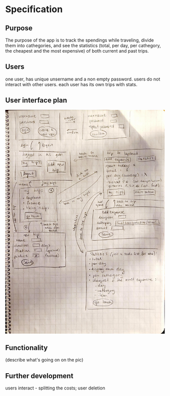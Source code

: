 # Specification

## Purpose
The purpose of the app is to track the spendings while traveling, divide them into cathegories, and see the statistics (total, per day, per cathegory, the cheapest and the most expensive) of both current and past trips. 



## Users
one user, has unique unsername and a non empty password. users do not interact with other users. each user has its own trips with stats. 

## User interface plan
<img src="UI-plan.jpg"> 

## Functionality
(describe what's going on on the pic)

## Further development
users interact - splitting the costs;
user deletion
